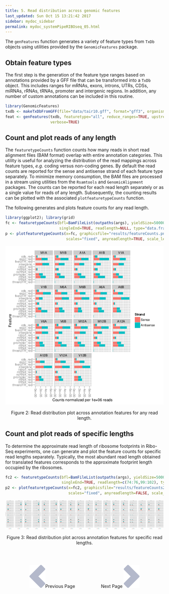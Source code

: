 ```yaml
---
title: 5. Read distribution across genomic features
last_updated: Sun Oct 15 13:21:42 2017
sidebar: mydoc_sidebar
permalink: mydoc_systemPipeRIBOseq_05.html
---
```


The `genFeatures` function generates a variety of feature types from
`TxDb` objects using utilities provided by the `GenomicFeatures` package. 

## Obtain feature types

The first step is the generation of the feature type ranges based on
annotations provided by a GFF file that can be transformed into a
`TxDb` object. This includes ranges for mRNAs, exons, introns, UTRs,
CDSs, miRNAs, rRNAs, tRNAs, promoter and intergenic regions. In addition, any
number of custom annotations can be included in this routine.


```r
library(GenomicFeatures)
txdb <- makeTxDbFromGFF(file="data/tair10.gff", format="gff3", organism="Arabidopsis")
feat <- genFeatures(txdb, featuretype="all", reduce_ranges=TRUE, upstream=1000, downstream=0, 
                    verbose=TRUE)
```

## Count and plot reads of any length
The `featuretypeCounts` function counts how many reads in short read
alignment files (BAM format) overlap with entire annotation categories. This
utility is useful for analyzing the distribution of the read mappings across
feature types, _e.g._ coding versus non-coding genes. By default the
read counts are reported for the sense and antisense strand of each feature
type separately. To minimize memory consumption, the BAM files are processed in
a stream using utilities from the `Rsamtools` and
`GenomicAlignment` packages.  The counts can be reported for each read
length separately or as a single value for reads of any length.  Subsequently,
the counting results can be plotted with the associated
`plotfeaturetypeCounts` function.

The following generates and plots feature counts for any read length.


```r
library(ggplot2); library(grid)
fc <- featuretypeCounts(bfl=BamFileList(outpaths(args), yieldSize=50000), grl=feat, 
                        singleEnd=TRUE, readlength=NULL, type="data.frame")
p <- plotfeaturetypeCounts(x=fc, graphicsfile="results/featureCounts.png", graphicsformat="png", 
                           scales="fixed", anyreadlength=TRUE, scale_length_val=NULL)
```

![](./pages/mydoc/systemPipeRIBOseq_files/featureCounts.png)
<div align="center">Figure 2: Read distribution plot across annotation features for any read length.</div>

## Count and plot reads of specific lengths

To determine the approximate read length of ribosome footprints in Ribo-Seq experiments, one 
can generate and plot the feature counts for specific read lengths separately. Typically, the 
most abundant read length obtained for translated features corresponds to the approximate footprint 
length occupied by the ribosomes.


```r
fc2 <- featuretypeCounts(bfl=BamFileList(outpaths(args), yieldSize=50000), grl=feat, 
                         singleEnd=TRUE, readlength=c(74:76,99:102), type="data.frame")
p2 <- plotfeaturetypeCounts(x=fc2, graphicsfile="results/featureCounts2.png", graphicsformat="png", 
                            scales="fixed", anyreadlength=FALSE, scale_length_val=NULL)
```

![](./pages/mydoc/systemPipeRIBOseq_files/featureCounts2.png)
<div align="center">Figure 3: Read distribution plot across annotation features for specific read lengths.</div>


<br><br><center><a href="mydoc_systemPipeRIBOseq_04.html"><img src="images/left_arrow.png" alt="Previous page."></a>Previous Page &nbsp; &nbsp; &nbsp; &nbsp; &nbsp; &nbsp; &nbsp; &nbsp; &nbsp; &nbsp; Next Page
<a href="mydoc_systemPipeRIBOseq_06.html"><img src="images/right_arrow.png" alt="Next page."></a></center>
